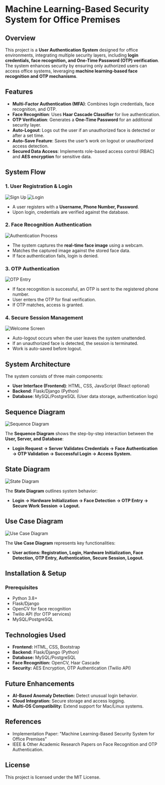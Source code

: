 # Machine Learning-Based Security System for Office Premises

## Overview
This project is a **User Authentication System** designed for office environments, integrating multiple security layers, including **login credentials, face recognition, and One-Time Password (OTP) verification**. The system enhances security by ensuring only authorized users can access office systems, leveraging **machine learning-based face recognition and OTP mechanisms**. 

## Features
- **Multi-Factor Authentication (MFA)**: Combines login credentials, face recognition, and OTP.
- **Face Recognition**: Uses **Haar Cascade Classifier** for live authentication.
- **OTP Verification**: Generates a **One-Time Password** for an additional security layer.
- **Auto-Logout**: Logs out the user if an unauthorized face is detected or after a set time.
- **Auto-Save Feature**: Saves the user’s work on logout or unauthorized access detection.
- **Secured Data Access**: Implements role-based access control (RBAC) and **AES encryption** for sensitive data.

## System Flow
### 1. **User Registration & Login**
![Sign Up](op1.png)
![Login](op2.png)
- A user registers with a **Username, Phone Number, Password**.
- Upon login, credentials are verified against the database.

### 2. **Face Recognition Authentication**
![Authentication Process](op3.png)
- The system captures the **real-time face image** using a webcam.
- Matches the captured image against the stored face data.
- If face authentication fails, login is denied.

### 3. **OTP Authentication**
![OTP Entry](op4.png)
- If face recognition is successful, an OTP is sent to the registered phone number.
- User enters the OTP for final verification.
- If OTP matches, access is granted.

### 4. **Secure Session Management**
![Welcome Screen](op5.png)
- Auto-logout occurs when the user leaves the system unattended.
- If an unauthorized face is detected, the session is terminated.
- Work is auto-saved before logout.

## System Architecture
The system consists of three main components:
- **User Interface (Frontend)**: HTML, CSS, JavaScript (React optional)
- **Backend**: Flask/Django (Python)
- **Database**: MySQL/PostgreSQL (User data storage, authentication logs)

## Sequence Diagram
![Sequence Diagram](Seq.png)

The **Sequence Diagram** shows the step-by-step interaction between the **User, Server, and Database**:
- **Login Request → Server Validates Credentials → Face Authentication → OTP Validation → Successful Login → Access System.**

## State Diagram
![State Diagram](state.png)

The **State Diagram** outlines system behavior:
- **Login → Hardware Initialization → Face Detection → OTP Entry → Secure Work Session → Logout.**

## Use Case Diagram
![Use Case Diagram](UseCaseDiagram2.png)

The **Use Case Diagram** represents key functionalities:
- **User actions: Registration, Login, Hardware Initialization, Face Detection, OTP Entry, Authentication, Secure Session, Logout.**

## Installation & Setup
### Prerequisites
- Python 3.8+
- Flask/Django
- OpenCV for face recognition
- Twilio API (for OTP services)
- MySQL/PostgreSQL

## Technologies Used
- **Frontend:** HTML, CSS, Bootstrap
- **Backend:** Flask/Django (Python)
- **Database:** MySQL/PostgreSQL
- **Face Recognition:** OpenCV, Haar Cascade
- **Security:** AES Encryption, OTP Authentication (Twilio API)

## Future Enhancements
- **AI-Based Anomaly Detection:** Detect unusual login behavior.
- **Cloud Integration:** Secure storage and access logging.
- **Multi-OS Compatibility:** Extend support for Mac/Linux systems.

## References
- Implementation Paper: "Machine Learning-Based Security System for Office Premises"
- IEEE & Other Academic Research Papers on Face Recognition and OTP Authentication.

## License
This project is licensed under the MIT License.



